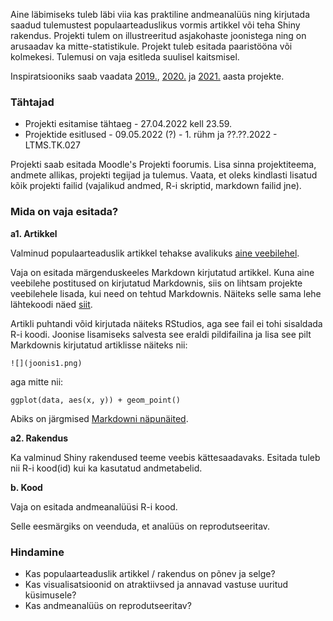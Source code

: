 ﻿---
layout: page
---

Aine läbimiseks tuleb läbi viia kas praktiline andmeanalüüs ning kirjutada saadud tulemustest populaarteaduslikus vormis artikkel või teha Shiny rakendus. Projekti tulem on illustreeritud asjakohaste joonistega ning on arusaadav ka mitte-statistikule. Projekt tuleb esitada paaristööna või kolmekesi. Tulemusi on vaja esitleda suulisel kaitsmisel.

Inspiratsiooniks saab vaadata [2019.](https://andmeteadus.github.io/2019/projektid/),  [2020.](https://andmeteadus.github.io/2020/projektid/) ja [2021.](https://andmeteadus.github.io/2021/projektid/) aasta projekte. 

### Tähtajad 

* Projekti esitamise tähtaeg - 27.04.2022 kell 23.59.
* Projektide esitlused - 09.05.2022 (?) - 1. rühm ja ??.??.2022 - LTMS.TK.027

 Projekti saab esitada Moodle's Projekti foorumis. Lisa sinna projektiteema, andmete allikas, projekti tegijad ja tulemus. Vaata, et oleks kindlasti lisatud kõik projekti failid (vajalikud andmed, R-i skriptid, markdown failid jne).

### Mida on vaja esitada?

**a1. Artikkel**

Valminud populaarteaduslik artikkel tehakse avalikuks [aine veebilehel](../projektid/).

Vaja on esitada märgenduskeeles Markdown kirjutatud artikkel.
Kuna aine veebilehe postitused on kirjutatud Markdownis, siis on lihtsam projekte veebilehele lisada, kui need on tehtud Markdownis.
Näiteks selle sama lehe lähtekoodi näed [siit](https://raw.githubusercontent.com/andmeteadus/2021/master/projekt_juhend.md).

Artikli puhtandi võid kirjutada näiteks RStudios, aga see fail ei tohi sisaldada R-i koodi.
Joonise lisamiseks salvesta see eraldi pildifailina ja lisa see pilt Markdownis kirjutatud artiklisse näiteks nii:

```
![](joonis1.png)
```

aga mitte nii:

```
ggplot(data, aes(x, y)) + geom_point()
```

Abiks on järgmised [Markdowni näpunäited](https://github.com/adam-p/markdown-here/wiki/Markdown-Cheatsheet#images).

**a2. Rakendus**

Ka valminud Shiny rakendused teeme veebis kättesaadavaks. Esitada tuleb nii R-i kood(id) kui ka kasutatud andmetabelid.

**b. Kood**

Vaja on esitada andmeanalüüsi R-i kood.

Selle eesmärgiks on veenduda, et analüüs on reprodutseeritav. 

### Hindamine

* Kas populaarteaduslik artikkel / rakendus on põnev ja selge?
* Kas visualisatsioonid on atraktiivsed ja annavad vastuse uuritud küsimusele?
* Kas andmeanalüüs on reprodutseeritav?
